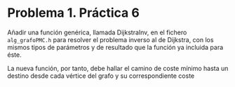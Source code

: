 # Problema 1. Práctica 6

Añadir una función genérica, llamada DijkstraInv, en el fichero `alg_grafoPMC.h` para resolver el problema inverso 
al de Dijkstra, con los mismos tipos de parámetros y de resultado que la función ya incluida para éste. 

La nueva función, por tanto, debe hallar el camino de coste mínimo hasta un destino desde cada vértice del grafo 
y  su correspondiente coste
